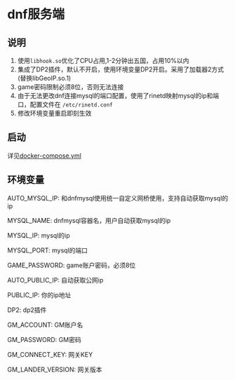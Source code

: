 # dnf服务端

## 说明

1. 使用`libhook.so`优化了CPU占用,1-2分钟出五国，占用10%以内
2. 集成了DP2插件，默认不开启，使用环境变量DP2开启。采用了加载器2方式(替换libGeoIP.so.1)
3. game密码限制必须8位，否则无法连接
4. 由于无法更改dnf连接mysql的端口配置，使用了rinetd映射mysql的ip和端口，配置文件在 `/etc/rinetd.conf`
5. 修改环境变量重启即刻生效

## 启动

详见[docker-compose.yml](docker-compose.yml)

## 环境变量

AUTO_MYSQL_IP: 和dnfmysql使用统一自定义网桥使用，支持自动获取mysql的ip

MYSQL_NAME: dnfmysql容器名，用户自动获取mysql的ip

MYSQL_IP: mysql的ip

MYSQL_PORT: mysql的端口

GAME_PASSWORD: game账户密码，必须8位

AUTO_PUBLIC_IP: 自动获取公网ip

PUBLIC_IP: 你的ip地址

DP2: dp2插件

GM_ACCOUNT: GM账户名

GM_PASSWORD: GM密码

GM_CONNECT_KEY: 网关KEY

GM_LANDER_VERSION: 网关版本